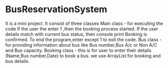 # BusReservationSystem

It is a mini project.
It consist of three classes
Main class - for executing the code
If the user the enter 1 ,then the booking process started.
If the user details match with current bus status, then console print Booking is confirmed.
To end the program,enter except 1 to exit the code.
Bus class - for providing information about bus like Bus number,Bus A/c or Non A/C and Bus capacity.
Booking class - this is for user to enter their details (Name,Bus number,Date) to book a bus.
we use ArrayList for booking and bus details.
